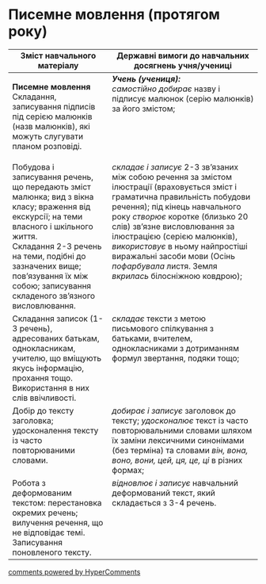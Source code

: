 <div id="hypercomments_widget" class="js-hypercomments-widget invisible"></div>

# Писемне мовлення (протягом року)

<table>
  <tr>
    <td width="40%" align="center"><b>Зміст навчального матеріалу</b></td>
    <td width="60%" align="center"><b>Державні вимоги до навчальних досягнень учня/учениці</b></td>
  </tr>
<tbody>
  <tr>
    <td width="40%" style="vertical-align:top !important;">
    <p><b>Писемне мовлення</b><br>
Складання, записування підписів під серією малюнків (назв малюнків), які можуть слугувати планом розповіді.</td>
    <td width="60%" style="vertical-align:top !important;">
<i><b>Учень (учениця):</b></i><br>
<i>самостійно добирає</i> назву і підписує малюнок (серію малюнків) за його змістом;</td>
  </tr>
  <tr>
    <td width="40%" style="vertical-align:top !important;">
 Побудова і записування речень, що передають зміст малюнка; вид з вікна класу; враження від екскурсії; на теми власного і шкільного життя.<br>
Складання 2-3 речень на теми, подібні до зазначених вище; пов’язування їх між собою; записування складеного зв’язного висловлювання.<br></td>
    <td width="60%" style="vertical-align:top !important;">
<i>складає і записує</i> 2-3 зв’язаних між собою речення за змістом ілюстрації (враховується зміст і граматична правильність побудови речення); під кінець навчального року <i>створює</i> коротке (близько 20 слів) зв’язне висловлювання за ілюстрацією (серією малюнків), <i>використовує</i> в ньому найпростіші виражальні засоби мови (Осінь <i>пофарбувала</i> листя. Земля <i>вкрилась</i> білосніжною ковдрою);</td>
  </tr>
  <tr>
    <td width="40%" style="vertical-align:top !important;">
Складання записок (1-3 речень), адресованих батькам, однокласникам, учителю, що вміщують якусь інформацію, прохання тощо. Використання в них слів ввічливості.</td>
    <td width="60%" style="vertical-align:top !important;">
<i>складає</i> тексти з метою письмового спілкування з батьками, вчителем, однокласниками з дотриманням формул звертання, подяки тощо;</td>
  </tr>
  <tr>
    <td width="40%" style="vertical-align:top !important;">
Добір до тексту заголовка; удосконалення тексту із часто повторюваними словами.</td>
    <td width="60%" style="vertical-align:top !important;">
<i>добирає і записує</i> заголовок до тексту; <i>удосконалює</i> текст із часто повторювальними словами шляхом їх заміни лексичними синонімами (без терміна) та словами <i>він, вона, воно, вони, цей, ця, це, ці</i> в різних формах; </td>
  </tr>
  <tr>
    <td width="40%" style="vertical-align:top !important;">
Робота з деформованим текстом: перестановка окремих речень; вилучення речення, що не відповідає темі. Записування поновленого тексту.</td>
    <td width="60%" style="vertical-align:top !important;">
<i>відновлює і записує</i> навчальний деформований текст, який складається з 3-4 речень.</td>
  </tr>
</tbody>
</table>

<div class="js-hypercomments-container">
<a href="http://hypercomments.com" class="hc-link" title="comments widget">comments powered by HyperComments</a>
</div>